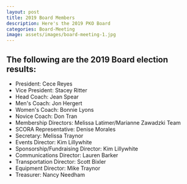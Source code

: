 ```yaml
---
layout: post
title: 2019 Board Members
description: Here's the 2019 PKO Board
categories: Board-Meeting
image: assets/images/board-meeting-1.jpg
---
```

 

The following are the 2019 Board election results:
-----------------------------
- President:  Cece Reyes
- Vice President: Stacey Ritter
- Head Coach:  Jean Spear
- Men's Coach:  Jon Hergert
- Women's Coach:  Bonnie Lyons
- Novice Coach: Don Tran
- Membership Directors:  Melissa Latimer/Marianne Zawadzki Team
- SCORA Representative: Denise Morales
- Secretary: Melissa Traynor
- Events Director:  Kim Lillywhite
- Sponsorship/Fundraising Director: Kim Lillywhite
- Communications Director: Lauren Barker
- Transportation Director: Scott Bixler
- Equipment Director: Mike Traynor
- Treasurer: Nancy Needham

